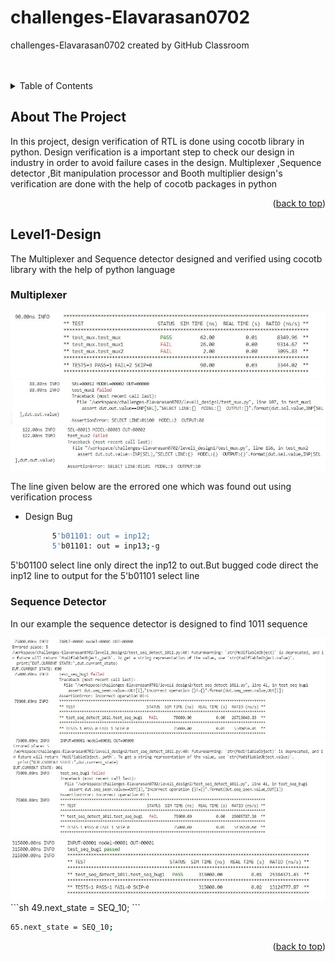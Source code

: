 # challenges-Elavarasan0702
challenges-Elavarasan0702 created by GitHub Classroom
<div id="top"></div>
<!--
*** Thanks for checking out the Best-README-Template. If you have a suggestion
*** that would make this better, please fork the repo and create a pull request
*** or simply open an issue with the tag "enhancement".
*** Don't forget to give the project a star!
*** Thanks again! Now go create something AMAZING! :D
-->



<!-- PROJECT SHIELDS -->
<!--
*** I'm using markdown "reference style" links for readability.
*** Reference links are enclosed in brackets [ ] instead of parentheses ( ).
*** See the bottom of this document for the declaration of the reference variables
*** for contributors-url, forks-url, etc. This is an optional, concise syntax you may use.
*** https://www.markdownguide.org/basic-syntax/#reference-style-links
-->




<!-- PROJECT LOGO -->
<br />
<div align="center">
  <a>
    <img href=https://github.com/vyomasystems-lab/challenges-Elavarasan0702/blob/master/images/boothmultiplier.JPG>
  </a>
  
</div>



<!-- TABLE OF CONTENTS -->
<details>
  <summary>Table of Contents</summary>
  <ol>
    <li>
      <a href="#about-the-project">About The Project</a>

    </li>
    <li>
      <a href="#Level1-Design1">Level1-Design</a>
      <ul>
        <li><a href="#Multiplexer">Multiplexer</a></li>
        <li><a href="#Sequence Detector">Sequence Detector</a></li>
      </ul>
    </li>
    <li><a href="#Level2-Design">Level2-Design</a></li>
    <li><a href="#Level3-Design">Level3-design</a></li>
    <li><a href="#acknowledgments">Acknowledgments</a></li>
  </ol>
</details>



<!-- ABOUT THE PROJECT -->
## About The Project
In this project, design verification of RTL is done using cocotb library in python. Design verification is a important step to check our design in industry in order to avoid failure cases in the design. Multiplexer ,Sequence detector ,Bit manipulation processor and Booth multiplier design's verification  are done with the help of cocotb packages in python




<p align="right">(<a href="#top">back to top</a>)</p>







<!-- Level1-Design-->
## Level1-Design

The Multiplexer and Sequence detector designed and verified using cocotb library with the help of python language

### Multiplexer

<div align="center">
  <a href="https://github.com/othneildrew/Best-README-Template">
    <img src="https://github.com/vyomasystems-lab/challenges-Elavarasan0702/blob/master/mux_fail.JPG" >
  </a>
</div>
<div align="center">
  <a href="https://github.com/othneildrew/Best-README-Template">
    <img src="https://github.com/vyomasystems-lab/challenges-Elavarasan0702/blob/master/images/bug1.JPG" >
  </a>

  
</div>

<div align="center">
  <a href="https://github.com/othneildrew/Best-README-Template">
    <img src="https://github.com/vyomasystems-lab/challenges-Elavarasan0702/blob/master/images/bug2_mux.JPG" >
  </a>

  
</div>

The line given below are the errored one which was found out using verification process
* Design Bug 
  ```sh
        5'b01101: out = inp12; 
        5'b01101: out = inp13;-g
  ```
5'b01100 select line only direct the inp12 to out.But bugged code direct the inp12 line to output for the 5'b01101 select line

### Sequence Detector

In our example the sequence detector is designed to find 1011 sequence

<div align="center">
  <a href="https://github.com/othneildrew/Best-README-Template">
    <img src="https://github.com/vyomasystems-lab/challenges-Elavarasan0702/blob/master/demo/seq_det_bug1.JPG" >
  </a>

 
</div>

<div align="center">
  <a href="https://github.com/othneildrew/Best-README-Template">
    <img src="https://github.com/vyomasystems-lab/challenges-Elavarasan0702/blob/master/demo/seq_det_bug2.JPG" >
  </a>

  
</div>

<div align="center">
  <a href="https://github.com/othneildrew/Best-README-Template">
    <img src="https://github.com/vyomasystems-lab/challenges-Elavarasan0702/blob/master/demo/seq_det_nonbug.JPG" >
  </a>
</div>
   ```sh
   49.next_state = SEQ_10;
   ```

   ```sh
   65.next_state = SEQ_10;
   ```

<p align="right">(<a href="#top">back to top</a>)</p>

























